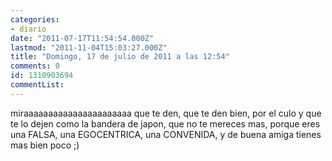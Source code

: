 ```yaml
---
categories:
- diario
date: "2011-07-17T11:54:54.000Z"
lastmod: "2011-11-04T15:03:27.000Z"
title: "Domingo, 17 de julio de 2011 a las 12:54"
comments: 0
id: 1310903694
commentList:
---
```


miraaaaaaaaaaaaaaaaaaaaaa que te den, que te den bien, por el culo y que te lo dejen como la bandera de japon, que no te mereces mas,  porque eres una FALSA, una EGOCENTRICA, una CONVENIDA, y de buena amiga tienes mas bien poco ;)